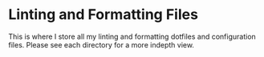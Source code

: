 # Linting and Formatting Files


This is where I store all my linting and formatting dotfiles and configuration files. 
Please see each directory for a more indepth view. 
